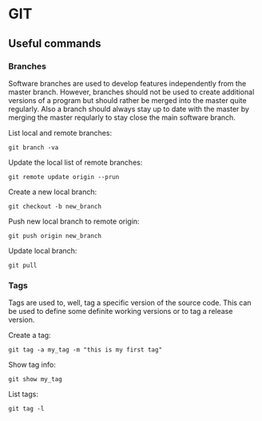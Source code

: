 # GIT

## Useful commands

### Branches

Software branches are used to develop features independently from the
master branch. However, branches should not be used to create additional versions
of a program but should rather be merged into the master quite regularly. 
Also a branch should always stay up to date with the master by merging the master
reqularly to stay close the main software branch.

List local and remote branches:

    git branch -va

Update the local list of remote branches:

    git remote update origin --prun

Create a new local branch:

    git checkout -b new_branch

Push new local branch to remote origin:

    git push origin new_branch

Update local branch:

    git pull


### Tags
Tags are used to, well, tag a specific version of the source code. This can be
used to define some definite working versions or to tag a release version.

Create a tag:

    git tag -a my_tag -m "this is my first tag"

Show tag info:

    git show my_tag
    
List tags:

    git tag -l
